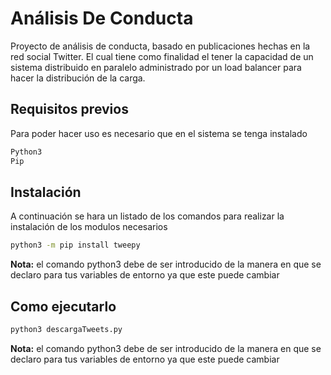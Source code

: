 # Análisis De Conducta
Proyecto de análisis de conducta, basado en publicaciones hechas en la red social Twitter. El cual tiene como finalidad el tener la capacidad de un sistema distribuido en paralelo administrado por un load balancer para hacer la distribución de la carga.
## Requisitos previos
Para poder hacer uso es necesario que en el sistema se tenga instalado
```bash
Python3
Pip
```
## Instalación
A continuación se hara un listado de los comandos para realizar la instalación de los modulos necesarios
```bash
python3 -m pip install tweepy
```
**Nota:** el comando python3 debe de ser introducido de la manera en que se declaro para tus variables de entorno ya que este puede cambiar

## Como ejecutarlo
```bash
python3 descargaTweets.py
```
**Nota:** el comando python3 debe de ser introducido de la manera en que se declaro para tus variables de entorno ya que este puede cambiar